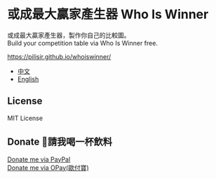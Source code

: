# 或成最大贏家產生器 Who Is Winner

或成最大贏家產生器，製作你自己的比較圖。\
Build your competition table via Who Is Winner free.

https://pilisir.github.io/whoiswinner/

* [中文](https://github.com/pilisir/whoiswinner/wiki/%E8%AA%AA%E6%98%8E)
* [English](https://github.com/pilisir/whoiswinner/wiki/Document)

## License
MIT License

## Donate 請我喝一杯飲料
[Donate me via PayPal](https://www.paypal.me/pilisir/0.99usd)\
[Donate me via OPay(歐付寶)](https://p.opay.tw/unUun)